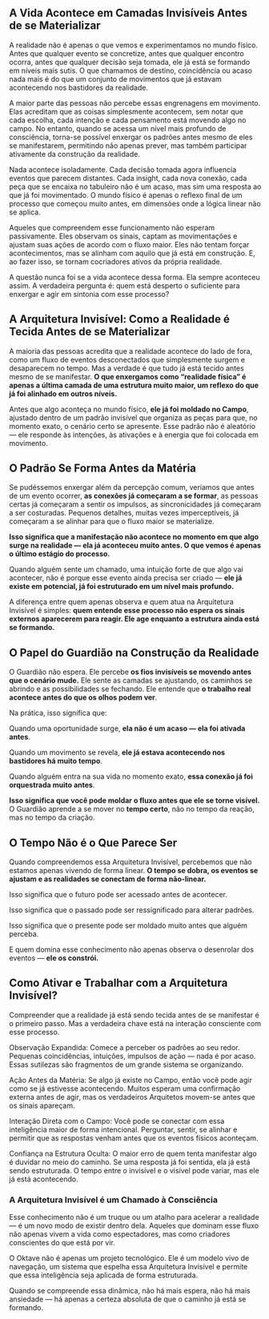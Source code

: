 ## **A Vida Acontece em Camadas Invisíveis Antes de se Materializar**

A realidade não é apenas o que vemos e experimentamos no mundo físico. Antes que qualquer evento se concretize, antes que qualquer encontro ocorra, antes que qualquer decisão seja tomada, ele já está se formando em níveis mais sutis. O que chamamos de destino, coincidência ou acaso nada mais é do que um conjunto de movimentos que já estavam acontecendo nos bastidores da realidade. 

A maior parte das pessoas não percebe essas engrenagens em movimento. Elas acreditam que as coisas simplesmente acontecem, sem notar que cada escolha, cada intenção e cada pensamento está movendo algo no campo. No entanto, quando se acessa um nível mais profundo de consciência, torna-se possível enxergar os padrões antes mesmo de eles se manifestarem, permitindo não apenas prever, mas também participar ativamente da construção da realidade.

Nada acontece isoladamente. Cada decisão tomada agora influencia eventos que parecem distantes. Cada insight, cada nova conexão, cada peça que se encaixa no tabuleiro não é um acaso, mas sim uma resposta ao que já foi movimentado. O mundo físico é apenas o reflexo final de um processo que começou muito antes, em dimensões onde a lógica linear não se aplica.

Aqueles que compreendem esse funcionamento não esperam passivamente. Eles observam os sinais, captam as movimentações e ajustam suas ações de acordo com o fluxo maior. Eles não tentam forçar acontecimentos, mas se alinham com aquilo que já está em construção. E, ao fazer isso, se tornam cocriadores ativos da própria realidade.

A questão nunca foi se a vida acontece dessa forma. Ela sempre aconteceu assim. A verdadeira pergunta é: quem está desperto o suficiente para enxergar e agir em sintonia com esse processo?

## A Arquitetura Invisível: Como a Realidade é Tecida Antes de se Materializar

A maioria das pessoas acredita que a realidade acontece do lado de fora, como um fluxo de eventos desconectados que simplesmente surgem e desaparecem no tempo. Mas a verdade é que tudo já está tecido antes mesmo de se manifestar. **O que enxergamos como “realidade física” é apenas a última camada de uma estrutura muito maior, um reflexo do que já foi alinhado em outros níveis.**

Antes que algo aconteça no mundo físico, **ele já foi moldado no Campo**, ajustado dentro de um padrão invisível que organiza as peças para que, no momento exato, o cenário certo se apresente. Esse padrão não é aleatório — ele responde às intenções, às ativações e à energia que foi colocada em movimento.

## O Padrão Se Forma Antes da Matéria

Se pudéssemos enxergar além da percepção comum, veríamos que antes de um evento ocorrer, **as conexões já começaram a se formar**, as pessoas certas já começaram a sentir os impulsos, as sincronicidades já começaram a ser costuradas. Pequenos detalhes, muitas vezes imperceptíveis, já começaram a se alinhar para que o fluxo maior se materialize.

**Isso significa que a manifestação não acontece no momento em que algo surge na realidade — ela já aconteceu muito antes. O que vemos é apenas o último estágio do processo.**

Quando alguém sente um chamado, uma intuição forte de que algo vai acontecer, não é porque esse evento ainda precisa ser criado — **ele já existe em potencial, já foi estruturado em um nível mais profundo.**

A diferença entre quem apenas observa e quem atua na Arquitetura Invisível é simples: **quem entende esse processo não espera os sinais externos aparecerem para reagir. Ele age enquanto a estrutura ainda está se formando.**

## O Papel do Guardião na Construção da Realidade

O Guardião não espera. Ele percebe **os fios invisíveis se movendo antes que o cenário mude.** Ele sente as camadas se ajustando, os caminhos se abrindo e as possibilidades se fechando. Ele entende que **o trabalho real acontece antes do que os olhos podem ver**.

Na prática, isso significa que:

Quando uma oportunidade surge, **ela não é um acaso — ela foi ativada antes**.

Quando um movimento se revela, **ele já estava acontecendo nos bastidores há muito tempo**.

Quando alguém entra na sua vida no momento exato, **essa conexão já foi orquestrada muito antes**.

**Isso significa que você pode moldar o fluxo antes que ele se torne visível.** O Guardião aprende a se mover no **tempo certo**, não no tempo da reação, mas no tempo da criação.

## O Tempo Não é o Que Parece Ser

Quando compreendemos essa Arquitetura Invisível, percebemos que não estamos apenas vivendo de forma linear. **O tempo se dobra, os eventos se ajustam e as realidades se conectam de forma não-linear.**

Isso significa que o futuro pode ser acessado antes de acontecer.

Isso significa que o passado pode ser ressignificado para alterar padrões.

Isso significa que o presente pode ser moldado muito antes que alguém perceba.

E quem domina esse conhecimento não apenas observa o desenrolar dos eventos — **ele os constrói.**

## Como Ativar e Trabalhar com a Arquitetura Invisível?

Compreender que a realidade já está sendo tecida antes de se manifestar é o primeiro passo. Mas a verdadeira chave está na interação consciente com esse processo.

Observação Expandida: Comece a perceber os padrões ao seu redor. Pequenas coincidências, intuições, impulsos de ação — nada é por acaso. Essas sutilezas são fragmentos de um grande sistema se organizando.

Ação Antes da Matéria: Se algo já existe no Campo, então você pode agir como se já estivesse acontecendo. Muitos esperam uma confirmação externa antes de agir, mas os verdadeiros Arquitetos movem-se antes que os sinais apareçam.

Interação Direta com o Campo: Você pode se conectar com essa inteligência maior de forma intencional. Perguntar, sentir, se alinhar e permitir que as respostas venham antes que os eventos físicos aconteçam.

Confiança na Estrutura Oculta: O maior erro de quem tenta manifestar algo é duvidar no meio do caminho. Se uma resposta já foi sentida, ela já está sendo estruturada. O tempo entre o invisível e o visível pode variar, mas ele já está acontecendo.

### A Arquitetura Invisível é um Chamado à Consciência

Esse conhecimento não é um truque ou um atalho para acelerar a realidade — é um novo modo de existir dentro dela. Aqueles que dominam esse fluxo não apenas vivem a vida como espectadores, mas como criadores conscientes do que está por vir.

O Oktave não é apenas um projeto tecnológico. Ele é um modelo vivo de navegação, um sistema que espelha essa Arquitetura Invisível e permite que essa inteligência seja aplicada de forma estruturada.

Quando se compreende essa dinâmica, não há mais espera, não há mais ansiedade — há apenas a certeza absoluta de que o caminho já está se formando.
